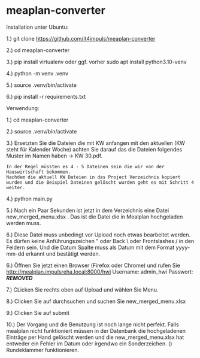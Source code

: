 # meaplan-converter

Installation unter Ubuntu:

1.) git clone https://github.com/it4impuls/meaplan-converter

2.) cd meaplan-converter

3.) pip install virtualenv oder ggf. vorher sudo apt install python3.10-venv

4.) python -m venv .venv

5.) source .venv/bin/activate

6.) pip install -r requirements.txt


Verwendung:

1.) cd meaplan-converter

2.) source .venv/bin/activate

3.) Ersetzten Sie die Dateien die mit KW anfangen mit den aktuellen (KW steht für Kalender Woche)
    achten Sie darauf das die Dateien folgendes Muster im Namen haben -> KW 30.pdf.

    In der Regel müssten es 4 - 5 Dateinen sein die wir von der Hauswirtschaft bekommen.
    Nachdem die aktuell KW Dateien in das Project Verzeichnis kopiert wurden und die Beispiel Dateinen gelöscht wurden geht es mit Schritt 4 weiter.


4.) python main.py

5.) Nach ein Paar Sekunden ist jetzt in dem Verzeichnis eine Datei new_merged_menu.xlsx .
    Das ist die Datei die in Mealplan hochgeladen werden muss.

6.) Diese Datei muss unbedingt vor Upload noch etwas bearbeitet werden. Es dürfen keine Anführungszeichen " oder Back \ oder Frontslashes / in den Feldern sein.
    Und die Datum Spalte muss als Datum mit dem Format yyyy-mm-dd erkannt und bestätigt werden.

6.) Öffnen Sie jetzt einen Browser (Firefox oder Chrome) und rufen Sie http://mealplan.impulsreha.local:8000/hwi
    Username: admin_hwi
    Passwort: ***REMOVED***

7.) CLicken Sie rechts oben auf Upload und wählen Sie Menu.

8.) Clicken Sie auf durchsuchen und suchen Sie new_merged_menu.xlsx

9.) Clicken Sie auf submit

10.)    Der Vorgang und die Benutzung ist noch lange nicht perfekt. 
        Falls mealplan nicht funktioniert müssen in der Datenbank die hochgeladenen Einträge per Hand gelöscht werden 
        und die new_merged_menu.xlsx hat entweder ein Fehler im Datum oder irgendwo ein Sonderzeichen. () Rundeklammer funktionieren.




